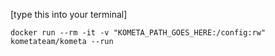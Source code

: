 [type this into your terminal]

``` { .shell }
docker run --rm -it -v "KOMETA_PATH_GOES_HERE:/config:rw" kometateam/kometa --run
```
